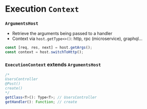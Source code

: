 # Execution `Context`

### `ArgumentsHost`

-   Retrieve the arguments being passed to a handler
-   Context via `host.getType<>()`: http, rpc (microservice), graphql...

```ts
const [req, res, next] = host.getArgs();
const context = host.switchToHttp();
```

### `ExecutionContext` extends `ArgumentsHost`

```ts
/*
UsersController
@Post()
create()
*/
getClass<T>(): Type<T>; // UsersController
getHandler(): Function; // create
```
